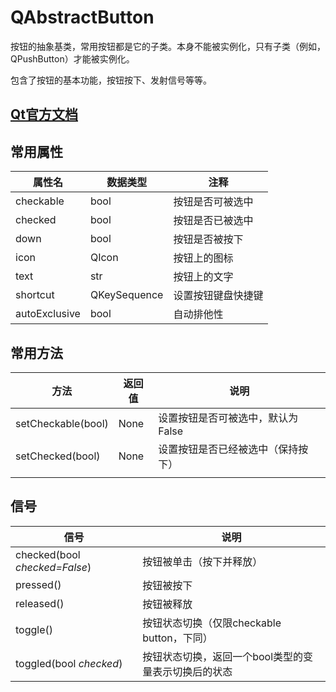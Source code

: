 # QAbstractButton

按钮的抽象基类，常用按钮都是它的子类。本身不能被实例化，只有子类（例如，QPushButton）才能被实例化。

包含了按钮的基本功能，按钮按下、发射信号等等。



## [Qt官方文档](https://doc.qt.io/qt-5.15/qabstractbutton.html)



## 常用属性

| 属性名        | 数据类型     | 注释               |
| ------------- | ------------ | ------------------ |
| checkable     | bool         | 按钮是否可被选中   |
| checked       | bool         | 按钮是否已被选中   |
| down          | bool         | 按钮是否被按下     |
| icon          | QIcon        | 按钮上的图标       |
| text          | str          | 按钮上的文字       |
| shortcut      | QKeySequence | 设置按钮键盘快捷键 |
| autoExclusive | bool         | 自动排他性         |

## 常用方法

| 方法               | 返回值 | 说明                               |
| ------------------ | ------ | ---------------------------------- |
| setCheckable(bool) | None   | 设置按钮是否可被选中，默认为False  |
| setChecked(bool)   | None   | 设置按钮是否已经被选中（保持按下） |
|                    |        |                                    |



## 信号

| 信号                        | 说明                                                 |
| --------------------------- | ---------------------------------------------------- |
| checked(bool *checked=False*) | 按钮被单击（按下并释放）                             |
| pressed()                   | 按钮被按下                                           |
| released()                  | 按钮被释放                                           |
| toggle()                    | 按钮状态切换（仅限checkable button，下同）           |
| toggled(bool *checked*)     | 按钮状态切换，返回一个bool类型的变量表示切换后的状态 |

